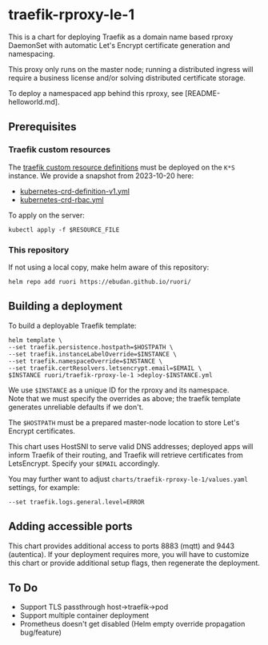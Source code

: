 # traefik-rproxy-le-1

This is a chart for deploying Traefik as a domain name based rproxy DaemonSet with automatic Let's Encrypt certificate generation and namespacing.  

This proxy only runs on the master node; running a distributed ingress will require a business license and/or solving distributed certificate storage. 

To deploy a namespaced app behind this rproxy, see [README-helloworld.md]. 

## Prerequisites

### Traefik custom resources

The [traefik custom resource definitions](https://doc.traefik.io/traefik/reference/dynamic-configuration/kubernetes-crd/#definitions) must be deployed on the `K*S` instance. We provide a snapshot from 2023-10-20 here: 

* [kubernetes-crd-definition-v1.yml](kubernetes-crd-definition-v1.yml)
* [kubernetes-crd-rbac.yml](kubernetes-crd-rbac.yml)

To apply on the server:

    kubectl apply -f $RESOURCE_FILE

### This repository

If not using a local copy, make helm aware of this repository:

    helm repo add ruori https://ebudan.github.io/ruori/


## Building a deployment

To build a deployable Traefik template: 

    helm template \
    --set traefik.persistence.hostpath=$HOSTPATH \
    --set traefik.instanceLabelOverride=$INSTANCE \
    --set traefik.namespaceOverride=$INSTANCE \
    --set traefik.certResolvers.letsencrypt.email=$EMAIL \
    $INSTANCE ruori/traefik-rproxy-le-1 >deploy-$INSTANCE.yml

We use `$INSTANCE` as a unique ID for the rproxy and its namespace.  
Note that we must specify the overrides as above; the traefik template generates unreliable defaults if we don't.  

The `$HOSTPATH` must be a prepared master-node location to store Let's Encrypt certificates. 

This chart uses HostSNI to serve valid DNS addresses; deployed apps will inform Traefik of their routing, and Traefik will retrieve certificates from LetsEncrypt. Specify your `$EMAIL` accordingly. 

You may further want to adjust `charts/traefik-rproxy-le-1/values.yaml` settings, for example:

    --set traefik.logs.general.level=ERROR


## Adding accessible ports

This chart provides additional access to ports 8883 (mqtt) and 9443 (autentica). If your deployment requires more, you will have to customize this chart or provide additional setup flags, then regenerate the deployment. 

## To Do

- Support TLS passthrough host->traefik->pod
- Support multiple container deployment
- Prometheus doesn't get disabled (Helm empty override propagation bug/feature)

